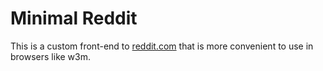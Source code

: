 Minimal Reddit
==============

This is a custom front-end to [reddit.com](reddit.com) that is more convenient to use in browsers like w3m.
